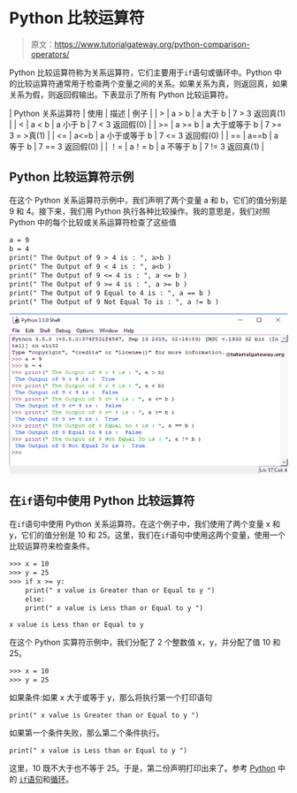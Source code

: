# Python 比较运算符

> 原文：<https://www.tutorialgateway.org/python-comparison-operators/>

Python 比较运算符称为关系运算符，它们主要用于`if`语句或循环中。Python 中的比较运算符通常用于检查两个变量之间的关系。如果关系为真，则返回真，如果关系为假，则返回假输出。下表显示了所有 Python 比较运算符。

| Python 关系运算符 | 使用 | 描述 | 例子 |
| > | a > b | a 大于 b | 7 > 3 返回真(1) |
| < | a < b | a 小于 b | 7 < 3 返回假(0) |
| >= | a >= b | a 大于或等于 b | 7 >= 3 = >真(1) |
| <= | a<=b | a 小于或等于 b | 7 <= 3 返回假(0) |
| == | a==b | a 等于 b | 7 == 3 返回假(0) |
| ！= | a！= b | a 不等于 b | 7 != 3 返回真(1) |

## Python 比较运算符示例

在这个 Python 关系运算符示例中，我们声明了两个变量 a 和 b，它们的值分别是 9 和 4。接下来，我们用 Python 执行各种比较操作。我的意思是，我们对照 Python 中的每个比较或关系运算符检查了这些值

```
a = 9
b = 4
print(" The Output of 9 > 4 is : ", a>b )
print(" The Output of 9 < 4 is : ", a<b )
print(" The Output of 9 <= 4 is : ", a <= b )
print(" The Output of 9 >= 4 is : ", a >= b )
print(" The Output of 9 Equal to 4 is : ", a == b )
print(" The Output of 9 Not Equal To is : ", a != b )
```

![Python Comparison Operators 1](img/263507ef96f3ad0a00da28d9d945d215.png)

## 在`if`语句中使用 Python 比较运算符

在`if`语句中使用 Python 关系运算符。在这个例子中，我们使用了两个变量 x 和 y，它们的值分别是 10 和 25。这里，我们在`if`语句中使用这两个变量，使用一个比较运算符来检查条件。

```
>>> x = 10
>>> y = 25
>>> if x >= y:
	print(" x value is Greater than or Equal to y ")
    else:
	print(" x value is Less than or Equal to y ")
```

```
x value is Less than or Equal to y
```

在这个 Python 实算符示例中，我们分配了 2 个整数值 x，y，并分配了值 10 和 25。

```
>>> x = 10
>>> y = 25
```

如果条件:如果 x 大于或等于 y，那么将执行第一个打印语句

```
print(" x value is Greater than or Equal to y ")
```

如果第一个条件失败，那么第二个条件执行。

```
print(" x value is Less than or Equal to y ")
```

这里，10 既不大于也不等于 25。于是，第二份声明打印出来了。参考 [Python](https://www.tutorialgateway.org/python-tutorial/) 中的 [`if`语句](https://www.tutorialgateway.org/python-if-statement/)和[循环](https://www.tutorialgateway.org/python-for-loop/)。